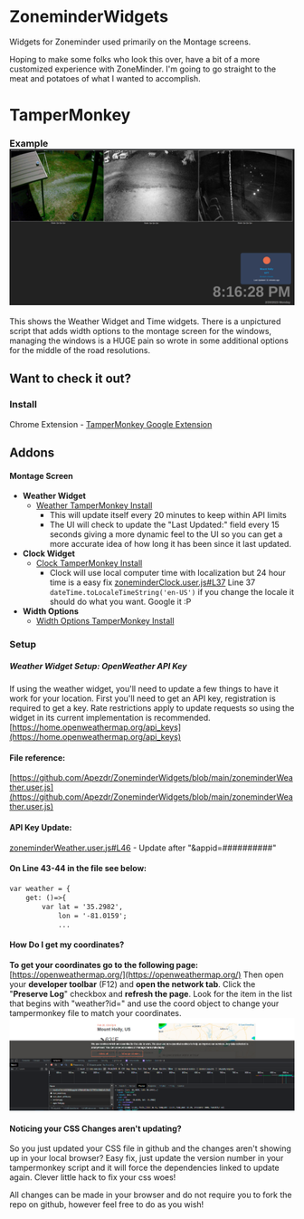 
# ZoneminderWidgets
Widgets for Zoneminder used primarily on the Montage screens.

Hoping to make some folks who look this over, have a bit of a more customized experience with ZoneMinder. I'm going to go straight to the meat and potatoes of what I wanted to accomplish.

# TamperMonkey

### Example![Example Weather & Clock](https://github.com/Apezdr/ZoneminderWidgets/blob/main/screen-example.png?raw=true)
This shows the Weather Widget and Time widgets. There is a unpictured script that adds width options to the montage screen for the windows, managing the windows is a HUGE pain so wrote in some additional options for the middle of the road resolutions.

## Want to check it out?

### Install
Chrome Extension - [TamperMonkey Google Extension](https://chrome.google.com/webstore/detail/tampermonkey/dhdgffkkebhmkfjojejmpbldmpobfkfo?hl=en)

## Addons

#### Montage Screen

 - **Weather Widget**
	 - [Weather TamperMonkey Install](https://github.com/Apezdr/ZoneminderWidgets/raw/main/zoneminderWeather.user.js)
		 - This will update itself every 20 minutes to keep within API limits
		 - The UI will check to update the "Last Updated:" field every 15 seconds giving a more dynamic feel to the UI so you can get a more accurate idea of how long it has been since it last updated.
 - **Clock Widget**
	 - [Clock TamperMonkey Install](https://github.com/Apezdr/ZoneminderWidgets/raw/main/zoneminderClock.user.js)
		 - Clock will use local computer time with localization but 24 hour time is a easy fix [zoneminderClock.user.js#L37](https://github.com/Apezdr/ZoneminderWidgets/blob/main/zoneminderClock.user.js#L37) Line 37 `dateTime.toLocaleTimeString('en-US')` if you change the locale it should do what you want. Google it  :P
 - **Width Options**
	 - [Width Options TamperMonkey Install](https://github.com/Apezdr/ZoneminderWidgets/raw/main/zoneminderWidthOptions.user.js)

### Setup

##### Weather Widget Setup: OpenWeather API Key
If using the weather widget, you'll need to update a few things to have it work for your location. First you'll need to get an API key, registration is required to get a key. Rate restrictions apply to update requests so using the widget in its current implementation is recommended. [https://home.openweathermap.org/api_keys](https://home.openweathermap.org/api_keys)

#### File reference:
[https://github.com/Apezdr/ZoneminderWidgets/blob/main/zoneminderWeather.user.js](https://github.com/Apezdr/ZoneminderWidgets/blob/main/zoneminderWeather.user.js)

#### API Key Update:
[zoneminderWeather.user.js#L46](https://github.com/Apezdr/ZoneminderWidgets/blob/main/zoneminderWeather.user.js#L46) - Update after "&appid=##########"

#### On Line 43-44 in the file see below:

    var weather = {
        get: ()=>{
            var lat = '35.2982',
                lon = '-81.0159';
                ...

#### How Do I get my coordinates?

**To get your coordinates go to the following page:** [https://openweathermap.org/](https://openweathermap.org/)
Then open your **developer toolbar** (F12) and **open the network tab**. Click the "**Preserve Log**" checkbox and **refresh the page**.
Look for the item in the list that begins with "weather?id=" and use the coord object to change your tampermonkey file to match your coordinates.
![Example Network Request](https://github.com/Apezdr/ZoneminderWidgets/blob/main/Screenshot%202023-02-20%20204830.png?raw=true)

#### Noticing your CSS Changes aren't updating?

So you just updated your CSS file in github and the changes aren't showing up in your local browser? Easy fix, just update the version number in your tampermonkey script and it will force the dependencies linked to update again. Clever little hack to fix your css woes!

All changes can be made in your browser and do not require you to fork the repo on github, however feel free to do as you wish!

